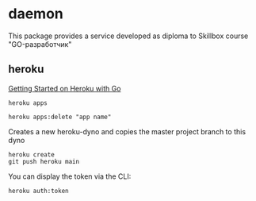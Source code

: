 # daemon

This package provides a service developed as diploma to Skillbox course "GO-разработчик"


## heroku
[Getting Started on Heroku with Go](https://devcenter.heroku.com/articles/getting-started-with-go)


```
heroku apps
```

```
heroku apps:delete "app name"
```

Creates a new heroku-dyno and copies the master project branch to this dyno
```
heroku create
git push heroku main
```

You can display the token via the CLI:

```http request
heroku auth:token
```
